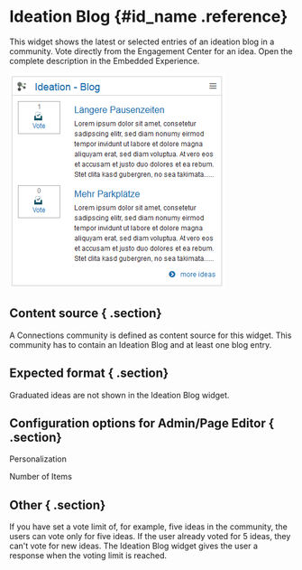 # Ideation Blog {#id_name .reference}

This widget shows the latest or selected entries of an ideation blog in a community. Vote directly from the Engagement Center for an idea. Open the complete description in the Embedded Experience.

![image](images/image060.png)

## Content source { .section}

A Connections community is defined as content source for this widget. This community has to contain an Ideation Blog and at least one blog entry.

## Expected format { .section}

Graduated ideas are not shown in the Ideation Blog widget.

## Configuration options for Admin/Page Editor { .section}

Personalization

Number of Items

## Other { .section}

If you have set a vote limit of, for example, five ideas in the community, the users can vote only for five ideas. If the user already voted for 5 ideas, they can't vote for new ideas. The Ideation Blog widget gives the user a response when the voting limit is reached.

